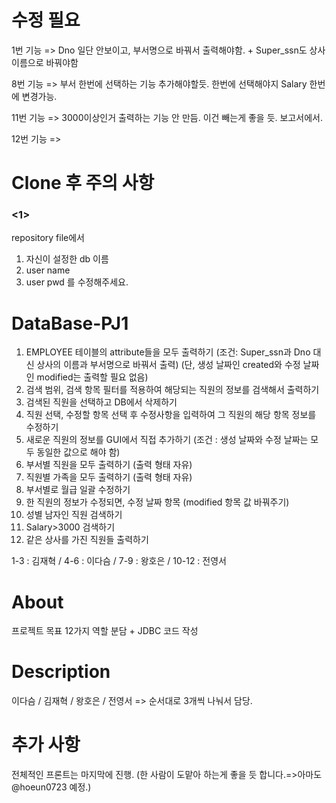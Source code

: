 # 수정 필요

1번 기능 => Dno 일단 안보이고, 부서명으로 바꿔서 출력해야함. + Super_ssn도 상사 이름으로 바꿔야함

8번 기능 => 부서 한번에 선택하는 기능 추가해야할듯. 한번에 선택해야지 Salary 한번에 변경가능.

11번 기능 => 3000이상인거 출력하는 기능 안 만듬. 이건 빼는게 좋을 듯. 보고서에서.

12번 기능 =>


# Clone 후 주의 사항
### <1>
repository file에서
1. 자신이 설정한 db 이름
2. user name
3. user pwd
를 수정해주세요.


# DataBase-PJ1

1. EMPLOYEE 테이블의 attribute들을 모두 출력하기
(조건: Super_ssn과 Dno 대신 상사의 이름과 부서명으로 바꿔서 출력)
(단, 생성 날짜인 created와 수정 날짜인 modified는 출력할 필요 없음)
2. 검색 범위, 검색 항목 필터를 적용하여 해당되는 직원의 정보를 검색해서
출력하기
3. 검색된 직원을 선택하고 DB에서 삭제하기
4. 직원 선택, 수정할 항목 선택 후 수정사항을 입력하여 그 직원의 해당 항목
정보를 수정하기
5. 새로운 직원의 정보를 GUI에서 직접 추가하기
(조건 : 생성 날짜와 수정 날짜는 모두 동일한 값으로 해야 함)
6. 부서별 직원을 모두 출력하기 (출력 형태 자유)
7. 직원별 가족을 모두 출력하기 (출력 형태 자유)
8. 부서별로 월급 일괄 수정하기
9. 한 직원의 정보가 수정되면, 수정 날짜 항목
(modified 항목 값 바꿔주기)
10. 성별 남자인 직원 검색하기
11. Salary>3000 검색하기
12. 같은 상사를 가진 직원들 출력하기

1-3 : 김재혁 / 4-6 : 이다슴 / 7-9 : 왕호은 / 10-12 : 전영서

# About
프로젝트 목표 12가지 역할 분담 + JDBC 코드 작성

# Description
이다슴 / 김재혁 / 왕호은 / 전영서  => 순서대로 3개씩 나눠서 담당.

# 추가 사항
전체적인 프론트는 마지막에 진행. (한 사람이 도맡아 하는게 좋을 듯 합니다.=>아마도 @hoeun0723 예정.)
